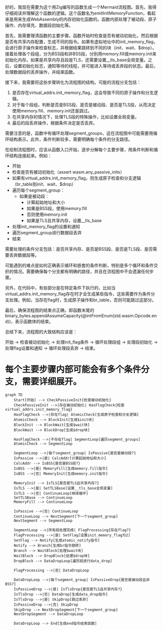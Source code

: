 好的，我现在需要为这个用Zig编写的函数生成一个Mermaid流程图。首先，我得仔细阅读并理解这个函数的逻辑。这个函数名为emitInitMemoryFunction，看起来是用来生成WebAssembly的内存初始化函数的。函数内部处理了被动段、原子操作、内存填充、数据段初始化等。

首先，我需要理清函数的主要步骤。函数开始时检查是否有被动初始化，然后根据是否有共享内存配置，生成不同的指令。如果有虚拟地址中的init_memory_flag，会进行原子操作来检查标志，并根据结果跳转到不同的块（$init、$wait、$drop）。接着处理各个段组，分为BSS段和非BSS段，分别用memory.fill或memory.init来初始化内存。如果是共享内存且段是TLS，还需要设置__tls_base全局变量。之后，设置初始化标志，通知等待的线程，并可能进入等待或丢弃段的状态。最后，处理数据段的丢弃操作，并结束函数。

接下来，我需要将这些步骤转化为流程图的结构。可能的流程分支包括：

1. 是否存在virtual_addrs.init_memory_flag，这会导致不同的原子操作和分支逻辑。
2. 对于每个段组，判断是否是BSS段、是否是被动段、是否是TLS段，从而决定使用memory.fill、memory.init还是跳过。
3. 在共享内存的情况下，处理TLS段的特殊操作，比如设置全局变量。
4. 最后的段丢弃操作，根据条件决定是否丢弃。

需要注意的是，函数中有循环处理segment_groups，这在流程图中可能需要用循环结构表示。此外，条件判断较多，需要明确每个条件的分支路径。

在绘制流程图时，应该从函数入口开始，逐步分解每个主要步骤，用条件判断和循环结构连接起来。例如：

- 开始
- 检查是否有被动初始化（assert wasm.any_passive_inits）
- 如果有virtual_addrs.init_memory_flag，则生成原子检查和分支逻辑（br_table到$init、$wait、$drop）
- 遍历每个segment_group：
  - 如果是被动段：
    - 计算起始地址和大小
    - 如果是BSS段，使用memory.fill
    - 否则使用memory.init
    - 如果是TLS且共享内存，设置__tls_base
- 处理init_memory_flag的设置和通知
- 遍历segment_group进行数据段丢弃
- 结束

需要处理的条件分支包括：是否共享内存、是否是BSS段、是否是TLS段、是否需要丢弃数据段等。

可能遇到的难点是如何正确表示循环和嵌套的条件判断，特别是多个循环和条件交织的情况。需要确保每个分支都有明确的路径，并且在流程图中不会遗漏任何步骤。

另外，在代码中，有些部分是在特定条件下执行的，比如当virtual_addrs.init_memory_flag存在时才会生成某些指令，这些需要作为条件分支处理。例如，当存在flag时，生成原子操作和br_table，否则可能跳过这部分。

最后，确保流程图的结束点正确，即函数末尾的binary_bytes.appendAssumeCapacity(@intFromEnum(std.wasm.Opcode.end))，表示函数体的结束。

总结下来，流程图的大致结构应该是：

开始 → 检查被动初始化 → 处理init_flag条件 → 循环处理段组 → 处理段初始化 → 处理flag设置和通知 → 循环处理段丢弃 → 结束。

每个主要步骤内部可能会有多个条件分支，需要详细展开。
================================================
```mermaid
graph TD
    Start[开始] --> CheckPassiveInit{检查被动初始化}
    CheckPassiveInit -->|存在被动初始化| HasFlagCheck{检查virtual_addrs.init_memory_flag}
    HasFlagCheck -->|存在flag| AtomicCheck[生成原子检查和分支逻辑]
    AtomicCheck --> BlockInit[生成$init块]
    BlockInit --> BlockWait[生成$wait块]
    BlockWait --> BlockDrop[生成$drop块]
    
    HasFlagCheck -->|不存在flag| SegmentLoop[遍历segment_groups]
    AtomicCheck --> SegmentLoop
    
    SegmentLoop -->|每个segment_group| IsPassive{是否是被动段?}
    IsPassive -->|是| CalcAddr[计算起始地址和大小]
    CalcAddr --> IsBSS{是否是BSS段?}
    IsBSS -->|是| MemoryFill[生成memory.fill指令]
    IsBSS -->|否| MemoryInit[生成memory.init指令]
    
    MemoryInit --> IsTLS{是否是TLS且共享内存?}
    IsTLS -->|是| SetTLSBase[设置__tls_base全局变量]
    IsTLS -->|否| ContinueLoop[继续循环]
    SetTLSBase --> ContinueLoop
    MemoryFill --> ContinueLoop
    
    IsPassive -->|否| ContinueLoop
    ContinueLoop --> NextSegment[下一个segment_group]
    NextSegment --> SegmentLoop
    
    SegmentLoop -->|所有段处理完成| FlagProcessing{存在flag?}
    FlagProcessing -->|是| SetFlag[设置init_memory_flag为2]
    SetFlag --> Notify[生成atomic_notify指令]
    Notify --> Branch[生成br指令跳转]
    Branch --> WaitBlock[处理$wait块]
    WaitBlock --> DropBlock[处理$drop块]
    DropBlock --> DataDropLoop[遍历段进行data_drop]
    
    FlagProcessing -->|否| DataDropLoop
    
    DataDropLoop -->|每个segment_group| IsPassiveDrop{是否是被动段且非BSS?}
    IsPassiveDrop -->|是| IsTlsDrop{是否是TLS且共享内存?}
    IsTlsDrop -->|否| DataDrop[生成data_drop指令]
    IsTlsDrop -->|是| SkipDrop[跳过丢弃]
    IsPassiveDrop -->|否| SkipDrop
    SkipDrop --> NextDropSegment[下一个segment_group]
    NextDropSegment --> DataDropLoop
    
    DataDropLoop --> End[生成end指令结束函数]
```